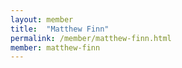 ```yaml
---
layout: member
title:  "Matthew Finn"
permalink: /member/matthew-finn.html
member: matthew-finn
---
```

